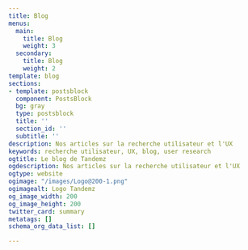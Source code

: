 ```yaml
---
title: Blog
menus:
  main:
    title: Blog
    weight: 3
  secondary:
    title: Blog
    weight: 2
template: blog
sections:
- template: postsblock
  component: PostsBlock
  bg: gray
  type: postsblock
  title: ''
  section_id: ''
  subtitle: ''
description: Nos articles sur la recherche utilisateur et l'UX
keywords: recherche utilisateur, UX, blog, user research
ogtitle: Le blog de Tandemz
ogdescription: Nos articles sur la recherche utilisateur et l'UX
ogtype: website
ogimage: "/images/Logo@200-1.png"
ogimagealt: Logo Tandemz
og_image_width: 200
og_image_height: 200
twitter_card: summary
metatags: []
schema_org_data_list: []

---
```

